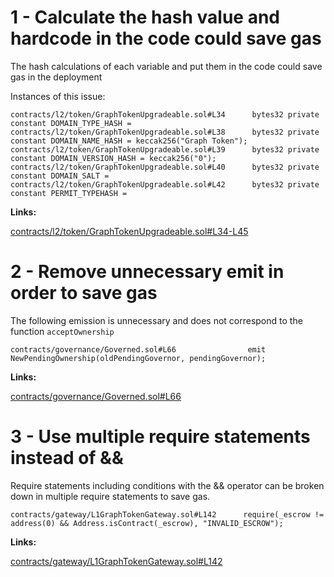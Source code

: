 
1 - Calculate the hash value and hardcode in the code could save gas
==

The hash calculations of each variable and put them in the code could save gas in the deployment

Instances of this issue:

```
contracts/l2/token/GraphTokenUpgradeable.sol#L34      bytes32 private constant DOMAIN_TYPE_HASH =
contracts/l2/token/GraphTokenUpgradeable.sol#L38      bytes32 private constant DOMAIN_NAME_HASH = keccak256("Graph Token");
contracts/l2/token/GraphTokenUpgradeable.sol#L39      bytes32 private constant DOMAIN_VERSION_HASH = keccak256("0");
contracts/l2/token/GraphTokenUpgradeable.sol#L40      bytes32 private constant DOMAIN_SALT =
contracts/l2/token/GraphTokenUpgradeable.sol#L42      bytes32 private constant PERMIT_TYPEHASH =
```

**Links:**

[contracts/l2/token/GraphTokenUpgradeable.sol#L34-L45](https://github.com/code-423n4/2022-10-thegraph/blob/309a188f7215fa42c745b136357702400f91b4ff/contracts/l2/token/GraphTokenUpgradeable.sol#L34-L45)

2 - Remove unnecessary emit in order to save gas
==

The following emission is unnecessary and does not correspond to the function ```acceptOwnership```

```
contracts/governance/Governed.sol#L66                emit NewPendingOwnership(oldPendingGovernor, pendingGovernor);
```

**Links:**

[contracts/governance/Governed.sol#L66](https://github.com/code-423n4/2022-10-thegraph/blob/309a188f7215fa42c745b136357702400f91b4ff/contracts/governance/Governed.sol#L66)

3 - Use multiple require statements instead of &&
==

Require statements including conditions with the && operator can be broken down in multiple require statements to save gas.

```
contracts/gateway/L1GraphTokenGateway.sol#L142      require(_escrow != address(0) && Address.isContract(_escrow), "INVALID_ESCROW");
```

**Links:**

[contracts/gateway/L1GraphTokenGateway.sol#L142](https://github.com/code-423n4/2022-10-thegraph/blob/309a188f7215fa42c745b136357702400f91b4ff/contracts/gateway/L1GraphTokenGateway.sol#L142)
